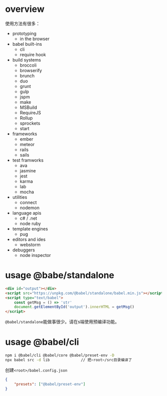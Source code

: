 # overview
使用方法有很多：

- prototyping
    - in the browser
- babel built-ins
    - cli
    - require hook
- build systems
    - broccoli
    - browserify
    - brunch
    - duo
    - grunt
    - gulp
    - jspm
    - make
    - MSBuild
    - RequireJS
    - Rollup
    - sprockets
    - start
- frameworks
    + ember
    + meteor
    + rails
    + sails
- test framworks
    + ava
    + jasmine
    + jest
    + karma
    + lab
    + mocha
- utilities
    + connect
    + nodemon
- language apis
    + c# / .net
    + node ruby
- template engines
    + pug
- editors and ides
    + webstorm
- debuggers
    - node inspector


# usage @babe/standalone
``` html
<div id="output"></div>
<script src="https://unpkg.com/@babel/standalone/babel.min.js"></script>
<script type="text/babel">
    const getMsg = () => 'str'
    document.getElementById('output').innerHTML = getMsg()
</script>
```
`@babel/standalone`能做事很少。请在s端使用预编译功能。

# usage @babel/cli
```sh
npm i @babel/cli @babel/core @babel/preset-env -D
npx babel src -d lib              // 把<root>/src目录编译了

```
创建`<root>/babel.config.json`
```json
{
    "presets": ["@babel/preset-env"]
}
```
